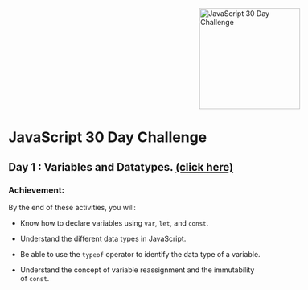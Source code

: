   <div style="display: flex; flex-direction: row; align-items: center; width: 100vw; justify-content: center;">
  <img src="https://github.com/user-attachments/assets/069be996-a817-4178-8a99-1f5ad5502917" alt="JavaScript 30 Day Challenge" width="200">
  </div>

# JavaScript 30 Day Challenge 

## Day 1 : Variables and Datatypes.  [(click here)](Day1.js)

### Achievement:
By the end of these activities, you will:

- Know how to declare variables using `var`, `let`, and `const`.

- Understand the different data types in JavaScript.

- Be able to use the `typeof` operator to identify the data type of a variable.

- Understand the concept of variable reassignment and the immutability of `const`.
